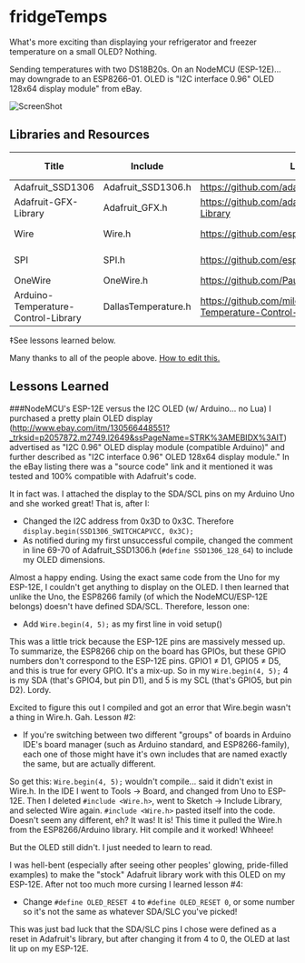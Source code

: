 # fridgeTemps

What's more exciting than displaying your refrigerator and freezer temperature on a small OLED? Nothing.

Sending temperatures with two DS18B20s. On an NodeMCU (ESP-12E)... may downgrade to an ESP8266-01. OLED is "I2C interface 0.96" OLED 128x64 display module" from eBay.

![ScreenShot](http://i.imgur.com/x2MWiis.jpg)

## Libraries and Resources

Title | Include | Link | w/ IDE?
------|---------|------|----------
Adafruit_SSD1306 | Adafruit_SSD1306.h | https://github.com/adafruit/Adafruit_SSD1306 | No
Adafruit-GFX-Library | Adafruit_GFX.h | https://github.com/adafruit/Adafruit-GFX-Library | No
Wire | Wire.h | https://github.com/esp8266/Arduino | NO!‡
SPI | SPI.h | https://github.com/esp8266/Arduino | NO!‡
OneWire | OneWire.h | https://github.com/PaulStoffregen/OneWire | No
Arduino-Temperature-Control-Library | DallasTemperature.h | https://github.com/milesburton/Arduino-Temperature-Control-Library | No
‡See lessons learned below.

Many thanks to all of the people above. [How to edit this.](https://guides.github.com/features/mastering-markdown/)

## Lessons Learned
###NodeMCU's ESP-12E versus the I2C OLED (w/ Arduino... no Lua)
I purchased a pretty plain OLED display (http://www.ebay.com/itm/130566448551?_trksid=p2057872.m2749.l2649&ssPageName=STRK%3AMEBIDX%3AIT) advertised as "I2C 0.96" OLED display module (compatible Arduino)" and further described as "I2C interface 0.96" OLED 128x64 display module." In the eBay listing there was a "source code" link and it mentioned it was tested and 100% compatible with Adafruit's code.

It in fact was. I attached the display to the SDA/SCL pins on my Arduino Uno and she worked great! That is, after I:
* Changed the I2C address from 0x3D to 0x3C. Therefore `display.begin(SSD1306_SWITCHCAPVCC, 0x3C);`
* As notified during my first unsuccessful compile, changed the comment in line 69-70 of Adafruit_SSD1306.h (`#define SSD1306_128_64`) to include my OLED dimensions.

Almost a happy ending. Using the exact same code from the Uno for my ESP-12E, I couldn't get anything to display on the OLED. I then learned that unlike the Uno, the ESP8266 family (of which the NodeMCU/ESP-12E belongs) doesn't have defined SDA/SCL. Therefore, lesson one:

* Add `Wire.begin(4, 5);` as my first line in void setup()

This was a little trick because the ESP-12E pins are massively messed up. To summarize, the ESP8266 chip on the board has GPIOs, but these GPIO numbers don't correspond to the ESP-12E pins. GPIO1 ≠ D1, GPIO5 ≠ D5, and this is true for every GPIO. It's a mix-up. So in my `Wire.begin(4, 5);` 4 is my SDA (that's GPIO4, but pin D1), and 5 is my SCL (that's GPIO5, but pin D2). Lordy.

Excited to figure this out I compiled and got an error that Wire.begin wasn't a thing in Wire.h. Gah. Lesson #2:

* If you're switching between two different "groups" of boards in Arduino IDE's board manager (such as Arduino standard, and ESP8266-family), each one of those might have it's own includes that are named exactly the same, but are actually different.

So get this: `Wire.begin(4, 5);` wouldn't compile... said it didn't exist in Wire.h. In the IDE I went to Tools -> Board, and changed from Uno to ESP-12E. Then I deleted `#include <Wire.h>`, went to Sketch -> Include Library, and selected Wire again. `#include <Wire.h>` pasted itself into the code. Doesn't seem any different, eh? It was! It is! This time it pulled the Wire.h from the ESP8266/Arduino library. Hit compile and it worked! Whheee!

But the OLED still didn't. I just needed to learn to read.

I was hell-bent (especially after seeing other peoples' glowing, pride-filled examples) to make the "stock" Adafruit library work with this OLED on my ESP-12E. After not too much more cursing I learned lesson #4:

* Change `#define OLED_RESET 4` to `#define OLED_RESET 0`, or some number so it's not the same as whatever SDA/SLC you've picked!

This was just bad luck that the SDA/SLC pins I chose were defined as a reset in Adafruit's library, but after changing it from 4 to 0, the OLED at last lit up on my ESP-12E.
